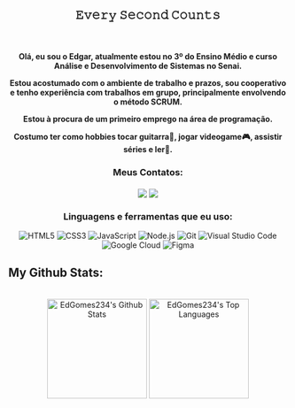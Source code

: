 <h2 align="center"> 
 <br>𝙴𝚟𝚎𝚛𝚢 𝚂𝚎𝚌𝚘𝚗𝚍 𝙲𝚘𝚞𝚗𝚝𝚜<br>
</h2>
<br>

<div align="center">
<h4>
  Olá, eu sou o Edgar, atualmente estou no 3º do Ensino Médio e curso  Análise e Desenvolvimento de Sistemas no Senai.
 
 Estou acostumado com o ambiente de trabalho e prazos, sou cooperativo e tenho experiência com trabalhos em grupo,
 principalmente envolvendo o método SCRUM. 
 
 Estou à procura de um primeiro emprego na área de programação.
 
 Costumo ter como hobbies tocar guitarra🎸, jogar videogame🎮, assistir séries e ler📖.
 </h4>
</div>

<h3 align="center">Meus Contatos:
<br>
 

  [<img src="https://img.shields.io/badge/linkedin-%230077B5.svg?style=for-the-badge&logo=linkedin&logoColor=white" align="center">](https://www.linkedin.com/in/edgar-gomes-4bba8823b/)
  [<img src="https://img.shields.io/badge/Instagram-E4405F?style=for-the-badge&logo=instagram&logoColor=white" align="center">](https://www.instagram.com/ed_gomes0109/)
</h3>

<h3 align="center">Linguagens e ferramentas que eu uso:</h3>
<p align="center">
  <img src="https://img.shields.io/badge/-HTML5-E34F26?style=flat-square&logo=HTML5&logoColor=white" alt="HTML5">
  <img src="https://img.shields.io/badge/-CSS3-1572B6?style=flat-square&logo=CSS3&logoColor=white" alt="CSS3">
  <img src="https://img.shields.io/badge/-JavaScript-F7DF1E?style=flat-square&logo=JavaScript&logoColor=black" alt="JavaScript">
  <img src="https://img.shields.io/badge/-Node.js-339933?style=flat-square&logo=Node.js&logoColor=white" alt="Node.js">
  <img src="https://img.shields.io/badge/-Git-F05032?style=flat-square&logo=Git&logoColor=white" alt="Git">
  <img src="https://img.shields.io/badge/-Visual%20Studio%20Code-007ACC?style=flat-square&logo=Visual%20Studio%20Code&logoColor=white" alt="Visual Studio Code">
  <img src="https://img.shields.io/badge/-Google%20Cloud-4285F4?logo=google-cloud&logoColor=white&style=flat-square" alt="Google Cloud">
  <img src="https://img.shields.io/badge/-Figma-F24E1E?logo=figma&logoColor=white&style=flat-square" alt="Figma">
</p>

 <h2> My Github Stats: </h2>
<p  align="center" >
 <br/>
  <a href="https://github.com/anuraghazra/github-readme-stats"><img alt="EdGomes234's Github Stats" src="https://github-readme-stats.vercel.app/api/?username=EdGomes234&show_icons=true&count_private=true&theme=react&bg_color=1F222E&title_color=7cebf5&icon_color=2d7de4&show_icons=true&border_color=7cebf5&border_radius=10" height="180px"/></a>
  <a href="https://github.com/anuraghazra/github-readme-stats"><img alt="EdGomes234's Top Languages" src="https://github-readme-stats.vercel.app/api/top-langs/?username=EdGomes234&langs_count=8&layout=compact&theme=react&bg_color=1F222E&title_color=7cebf5&icon_color=2d7de4&show_icons=true&border_color=7cebf5&border_radius=10" height="180px"/></a>
  <br/>
</p>

 
